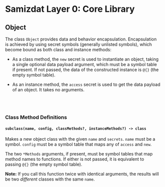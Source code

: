 Samizdat Layer 0: Core Library
==============================

Object
------

The class `Object` provides data and behavior encapsulation. Encapsulation
is achieved by using secret symbols (generally unlisted symbols), which
become bound as both class and instance methods:

* As a class method, the `new` secret is used to instantiate an object, taking
  a single optional data payload argument, which must be a symbol table if
  present. If not passed, the data of the constructed instance is `@{}` (the
  empty symbol table).

* As an instance method, the `access` secret is used to get the data payload
  of an object. It takes no arguments.


<br><br>
### Class Method Definitions

#### `subclass(name, config, classMethods?, instanceMethods?) -> class`

Makes a new object class with the given `name` and `secrets`. `name` must
be a symbol. `config` must be a symbol table that maps any of `access` and
`new`.

The two `*Methods` arguments, if present, must be symbol tables that map
method names to functions. If either is not passed, it is equivalent to
passing `@{}` (the empty symbol table).

**Note:** If you call this function twice with identical arguments, the
results will be two *different* classes with the same `name`.
